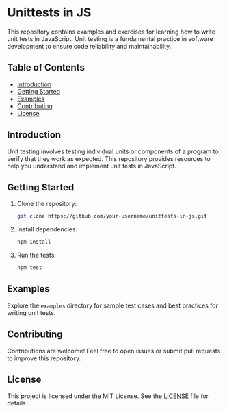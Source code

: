 # Unittests in JS

This repository contains examples and exercises for learning how to write unit tests in JavaScript. Unit testing is a fundamental practice in software development to ensure code reliability and maintainability.

## Table of Contents

- [Introduction](#introduction)
- [Getting Started](#getting-started)
- [Examples](#examples)
- [Contributing](#contributing)
- [License](#license)

## Introduction

Unit testing involves testing individual units or components of a program to verify that they work as expected. This repository provides resources to help you understand and implement unit tests in JavaScript.

## Getting Started

1. Clone the repository:
    ```bash
    git clone https://github.com/your-username/unittests-in-js.git
    ```
2. Install dependencies:
    ```bash
    npm install
    ```
3. Run the tests:
    ```bash
    npm test
    ```

## Examples

Explore the `examples` directory for sample test cases and best practices for writing unit tests.

## Contributing

Contributions are welcome! Feel free to open issues or submit pull requests to improve this repository.

## License

This project is licensed under the MIT License. See the [LICENSE](LICENSE) file for details.